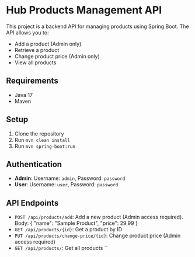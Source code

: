 # Hub Products Management API

This project is a backend API for managing products using Spring Boot. The API allows you to:
- Add a product (Admin only)
- Retrieve a product
- Change product price (Admin only)
- View all products

## Requirements

- Java 17
- Maven

## Setup

1. Clone the repository
2. Run `mvn clean install`
3. Run `mvn spring-boot:run`

## Authentication

- **Admin**: Username: `admin`, Password: `password`
- **User**: Username: `user`, Password: `password`

## API Endpoints

- `POST /api/products/add`: Add a new product (Admin access required). Body:
  {
  "name": "Sample Product",
  "price": 29.99
  }
- `GET /api/products/{id}`: Get a product by ID
- `PUT /api/products/change-price/{id}`: Change product price (Admin access required)
- `GET /api/products/`: Get all products
``
